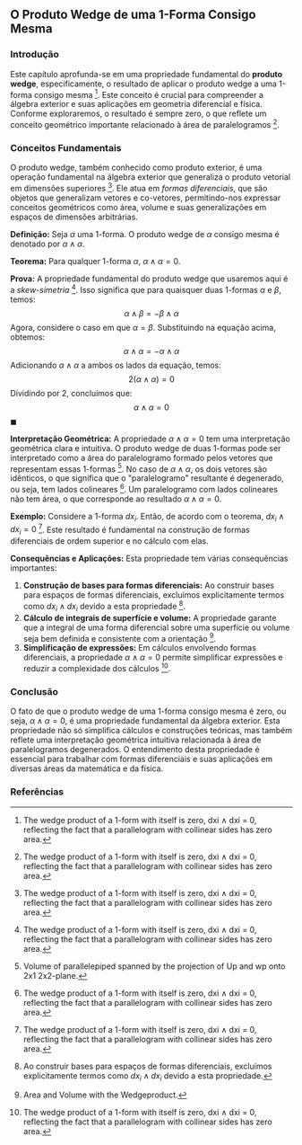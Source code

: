 ## O Produto Wedge de uma 1-Forma Consigo Mesma

### Introdução
Este capítulo aprofunda-se em uma propriedade fundamental do **produto wedge**, especificamente, o resultado de aplicar o produto wedge a uma 1-forma consigo mesma [^78]. Este conceito é crucial para compreender a álgebra exterior e suas aplicações em geometria diferencial e física. Conforme exploraremos, o resultado é sempre zero, o que reflete um conceito geométrico importante relacionado à área de paralelogramos [^78].

### Conceitos Fundamentais
O produto wedge, também conhecido como produto exterior, é uma operação fundamental na álgebra exterior que generaliza o produto vetorial em dimensões superiores [^78]. Ele atua em *formas diferenciais*, que são objetos que generalizam vetores e co-vetores, permitindo-nos expressar conceitos geométricos como área, volume e suas generalizações em espaços de dimensões arbitrárias.

**Definição:**
Seja $\alpha$ uma 1-forma. O produto wedge de $\alpha$ consigo mesma é denotado por $\alpha \wedge \alpha$.

**Teorema:**
Para qualquer 1-forma $\alpha$, $\alpha \wedge \alpha = 0$.

**Prova:**
A propriedade fundamental do produto wedge que usaremos aqui é a *skew-simetria* [^78]. Isso significa que para quaisquer duas 1-formas $\alpha$ e $\beta$, temos:
$$\alpha \wedge \beta = -\beta \wedge \alpha$$
Agora, considere o caso em que $\alpha = \beta$. Substituindo na equação acima, obtemos:
$$\alpha \wedge \alpha = -\alpha \wedge \alpha$$
Adicionando $\alpha \wedge \alpha$ a ambos os lados da equação, temos:
$$2(\alpha \wedge \alpha) = 0$$
Dividindo por 2, concluímos que:
$$\alpha \wedge \alpha = 0$$
$\blacksquare$

**Interpretação Geométrica:**
A propriedade $\alpha \wedge \alpha = 0$ tem uma interpretação geométrica clara e intuitiva. O produto wedge de duas 1-formas pode ser interpretado como a área do paralelogramo formado pelos vetores que representam essas 1-formas [^75]. No caso de $\alpha \wedge \alpha$, os dois vetores são idênticos, o que significa que o "paralelogramo" resultante é degenerado, ou seja, tem lados colineares [^78]. Um paralelogramo com lados colineares não tem área, o que corresponde ao resultado $\alpha \wedge \alpha = 0$.

**Exemplo:**
Considere a 1-forma $dx_i$. Então, de acordo com o teorema, $dx_i \wedge dx_i = 0$ [^78]. Este resultado é fundamental na construção de formas diferenciais de ordem superior e no cálculo com elas.

**Consequências e Aplicações:**
Esta propriedade tem várias consequências importantes:
1.  **Construção de bases para formas diferenciais:** Ao construir bases para espaços de formas diferenciais, excluímos explicitamente termos como $dx_i \wedge dx_i$ devido a esta propriedade [^79].
2.  **Cálculo de integrais de superfície e volume:** A propriedade garante que a integral de uma forma diferencial sobre uma superfície ou volume seja bem definida e consistente com a orientação [^71].
3.  **Simplificação de expressões:** Em cálculos envolvendo formas diferenciais, a propriedade $\alpha \wedge \alpha = 0$ permite simplificar expressões e reduzir a complexidade dos cálculos [^78].

### Conclusão
O fato de que o produto wedge de uma 1-forma consigo mesma é zero, ou seja, $\alpha \wedge \alpha = 0$, é uma propriedade fundamental da álgebra exterior. Esta propriedade não só simplifica cálculos e construções teóricas, mas também reflete uma interpretação geométrica intuitiva relacionada à área de paralelogramos degenerados. O entendimento desta propriedade é essencial para trabalhar com formas diferenciais e suas aplicações em diversas áreas da matemática e da física. <!-- END -->

### Referências
[^71]: Area and Volume with the Wedgeproduct.
[^75]: Volume of parallelepiped spanned by the projection of Up and wp onto 2x1 2x2-plane.
[^78]: The wedge product of a 1-form with itself is zero, dxi ∧ dxi = 0, reflecting the fact that a parallelogram with collinear sides has zero area.
[^79]: Ao construir bases para espaços de formas diferenciais, excluímos explicitamente termos como $dx_i \wedge dx_i$ devido a esta propriedade.
<!-- END -->